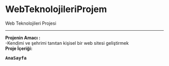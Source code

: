 # WebTeknolojileriProjem
Web Teknolojileri Projesi
<hr>
<b>Projenin Amacı :</b>
<br>
-Kendimi ve şehrimi tanıtan kişisel bir web sitesi geliştirmek
<br><b>Proje İçeriği:</b><br>
<pre><b>AnaSayfa</b></pre>

